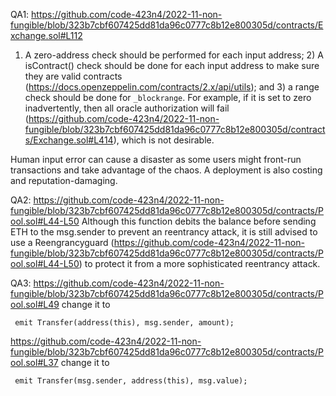 QA1: https://github.com/code-423n4/2022-11-non-fungible/blob/323b7cbf607425dd81da96c0777c8b12e800305d/contracts/Exchange.sol#L112
1) A zero-address check should be performed for each input address; 2) A isContract() check should be done for each input address to make sure they are valid contracts (https://docs.openzeppelin.com/contracts/2.x/api/utils); and 3) 
a range check should be done for ``_blockrange``. For example, if it is set to zero inadvertently, then all oracle authorization will fail (https://github.com/code-423n4/2022-11-non-fungible/blob/323b7cbf607425dd81da96c0777c8b12e800305d/contracts/Exchange.sol#L414), which is not desirable.

Human input error can cause a disaster as some users might front-run transactions and take advantage of the chaos. A deployment is also costing and reputation-damaging.

QA2: https://github.com/code-423n4/2022-11-non-fungible/blob/323b7cbf607425dd81da96c0777c8b12e800305d/contracts/Pool.sol#L44-L50
Although this function debits the balance before sending ETH to the msg.sender to prevent an reentrancy attack, it is still advised to use a Reengrancyguard (https://github.com/code-423n4/2022-11-non-fungible/blob/323b7cbf607425dd81da96c0777c8b12e800305d/contracts/Pool.sol#L44-L50) to protect it from a more sophisticated reentrancy attack. 

QA3:        https://github.com/code-423n4/2022-11-non-fungible/blob/323b7cbf607425dd81da96c0777c8b12e800305d/contracts/Pool.sol#L49
change it to
```
 emit Transfer(address(this), msg.sender, amount);
```
https://github.com/code-423n4/2022-11-non-fungible/blob/323b7cbf607425dd81da96c0777c8b12e800305d/contracts/Pool.sol#L37
change it to
```
 emit Transfer(msg.sender, address(this), msg.value);
```
